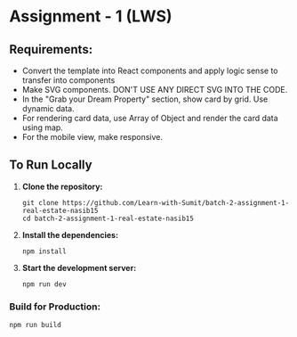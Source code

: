 # Assignment - 1 (LWS)

## Requirements:

- Convert the template into React components and apply logic sense to transfer into components
- Make SVG components. DON'T USE ANY DIRECT SVG INTO THE CODE.
- In the "Grab your Dream Property" section, show card by grid. Use dynamic data.
- For rendering card data, use Array of Object and render the card data using map.
- For the mobile view, make responsive.

## To Run Locally

1. **Clone the repository:**

   ```
   git clone https://github.com/Learn-with-Sumit/batch-2-assignment-1-real-estate-nasib15
   cd batch-2-assignment-1-real-estate-nasib15
   ```

2. **Install the dependencies:**

   ```
   npm install
   ```

3. **Start the development server:**

   ```
   npm run dev
   ```

### Build for Production:

```
npm run build
```
